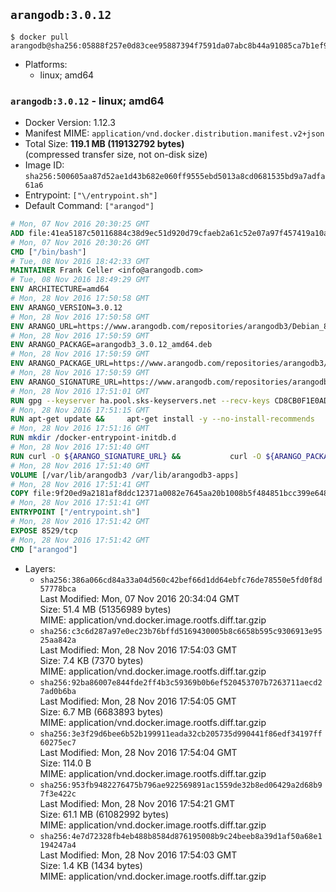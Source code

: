 ## `arangodb:3.0.12`

```console
$ docker pull arangodb@sha256:05888f257e0d83cee95887394f7591da07abc8b44a91085ca7b1ef93a41c8353
```

-	Platforms:
	-	linux; amd64

### `arangodb:3.0.12` - linux; amd64

-	Docker Version: 1.12.3
-	Manifest MIME: `application/vnd.docker.distribution.manifest.v2+json`
-	Total Size: **119.1 MB (119132792 bytes)**  
	(compressed transfer size, not on-disk size)
-	Image ID: `sha256:500605aa87d52ae1d43b682e060ff9555ebd5013a8cd0681535bd9a7adfa61a6`
-	Entrypoint: `["\/entrypoint.sh"]`
-	Default Command: `["arangod"]`

```dockerfile
# Mon, 07 Nov 2016 20:30:25 GMT
ADD file:41ea5187c50116884c38d9ec51d920d79cfaeb2a61c52e07a97f457419a10a4f in / 
# Mon, 07 Nov 2016 20:30:26 GMT
CMD ["/bin/bash"]
# Tue, 08 Nov 2016 18:42:33 GMT
MAINTAINER Frank Celler <info@arangodb.com>
# Tue, 08 Nov 2016 18:49:29 GMT
ENV ARCHITECTURE=amd64
# Mon, 28 Nov 2016 17:50:58 GMT
ENV ARANGO_VERSION=3.0.12
# Mon, 28 Nov 2016 17:50:58 GMT
ENV ARANGO_URL=https://www.arangodb.com/repositories/arangodb3/Debian_8.0
# Mon, 28 Nov 2016 17:50:59 GMT
ENV ARANGO_PACKAGE=arangodb3_3.0.12_amd64.deb
# Mon, 28 Nov 2016 17:50:59 GMT
ENV ARANGO_PACKAGE_URL=https://www.arangodb.com/repositories/arangodb3/Debian_8.0/amd64/arangodb3_3.0.12_amd64.deb
# Mon, 28 Nov 2016 17:50:59 GMT
ENV ARANGO_SIGNATURE_URL=https://www.arangodb.com/repositories/arangodb3/Debian_8.0/amd64/arangodb3_3.0.12_amd64.deb.asc
# Mon, 28 Nov 2016 17:51:01 GMT
RUN gpg --keyserver ha.pool.sks-keyservers.net --recv-keys CD8CB0F1E0AD5B52E93F41E7EA93F5E56E751E9B
# Mon, 28 Nov 2016 17:51:15 GMT
RUN apt-get update &&     apt-get install -y --no-install-recommends         libjemalloc1 	libsnappy1         ca-certificates         pwgen         curl     &&     rm -rf /var/lib/apt/lists/*
# Mon, 28 Nov 2016 17:51:16 GMT
RUN mkdir /docker-entrypoint-initdb.d
# Mon, 28 Nov 2016 17:51:40 GMT
RUN curl -O ${ARANGO_SIGNATURE_URL} &&           curl -O ${ARANGO_PACKAGE_URL} &&             gpg --verify ${ARANGO_PACKAGE}.asc &&     (echo arangodb3 arangodb3/password password test | debconf-set-selections) &&     (echo arangodb3 arangodb3/password_again password test | debconf-set-selections) &&     DEBIAN_FRONTEND="noninteractive" dpkg -i ${ARANGO_PACKAGE} &&     rm -rf /var/lib/arangodb3/* &&     sed -ri         -e 's!127\.0\.0\.1!0.0.0.0!g'         -e 's!^(file\s*=).*!\1 -!'         -e 's!^#\s*uid\s*=.*!uid = arangodb!'         -e 's!^#\s*gid\s*=.*!gid = arangodb!'         /etc/arangodb3/arangod.conf     &&     DEBIAN_FRONTEND="noninteractive" apt-get purge -y --auto-remove ca-certificates &&     rm -f ${ARANGO_PACKAGE}*
# Mon, 28 Nov 2016 17:51:40 GMT
VOLUME [/var/lib/arangodb3 /var/lib/arangodb3-apps]
# Mon, 28 Nov 2016 17:51:41 GMT
COPY file:9f20ed9a2181af8ddc12371a0082e7645aa20b1008b5f484851bcc399e64801e in /entrypoint.sh 
# Mon, 28 Nov 2016 17:51:41 GMT
ENTRYPOINT ["/entrypoint.sh"]
# Mon, 28 Nov 2016 17:51:42 GMT
EXPOSE 8529/tcp
# Mon, 28 Nov 2016 17:51:42 GMT
CMD ["arangod"]
```

-	Layers:
	-	`sha256:386a066cd84a33a04d560c42bef66d1dd64ebfc76de78550e5fd0f8d57778bca`  
		Last Modified: Mon, 07 Nov 2016 20:34:04 GMT  
		Size: 51.4 MB (51356989 bytes)  
		MIME: application/vnd.docker.image.rootfs.diff.tar.gzip
	-	`sha256:c3c6d287a97e0ec23b76bffd5169430005b8c6658b595c9306913e9525aa842a`  
		Last Modified: Mon, 28 Nov 2016 17:54:03 GMT  
		Size: 7.4 KB (7370 bytes)  
		MIME: application/vnd.docker.image.rootfs.diff.tar.gzip
	-	`sha256:92ba86007e844fde2ff4b3c59369b0b6ef520453707b7263711aecd27ad0b6ba`  
		Last Modified: Mon, 28 Nov 2016 17:54:05 GMT  
		Size: 6.7 MB (6683893 bytes)  
		MIME: application/vnd.docker.image.rootfs.diff.tar.gzip
	-	`sha256:3e3f29d6bee6b52b199911eada32cb205735d990441f86edf34197ff60275ec7`  
		Last Modified: Mon, 28 Nov 2016 17:54:04 GMT  
		Size: 114.0 B  
		MIME: application/vnd.docker.image.rootfs.diff.tar.gzip
	-	`sha256:953fb9482276475b796ae922569891ac1559de32b8ed06429a2d68b97f3e422c`  
		Last Modified: Mon, 28 Nov 2016 17:54:21 GMT  
		Size: 61.1 MB (61082992 bytes)  
		MIME: application/vnd.docker.image.rootfs.diff.tar.gzip
	-	`sha256:4e7d72328fb4eb488b8584d876195008b9c24beeb8a39d1af50a68e1194247a4`  
		Last Modified: Mon, 28 Nov 2016 17:54:03 GMT  
		Size: 1.4 KB (1434 bytes)  
		MIME: application/vnd.docker.image.rootfs.diff.tar.gzip
